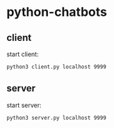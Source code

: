 # python-chatbots

## client

start client:
```sh
python3 client.py localhost 9999
```

## server
start server:
```sh
python3 server.py localhost 9999
```
